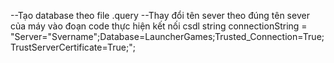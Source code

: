 --Tạo database theo file .query
--Thay đổi tên sever theo đúng tên sever của máy vào đoạn code thực hiện kết nối csdl
string connectionString = "Server="Svername";Database=LauncherGames;Trusted_Connection=True;TrustServerCertificate=True;";
